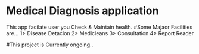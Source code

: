 # Medical Diagnosis application
This app facilate user you Check & Maintain health.
#Some Majaor Facilities are...
1> Disease Detacion
2> Medicieans
3> Consultation
4> Report Reader


#This project is Currently ongoing..
